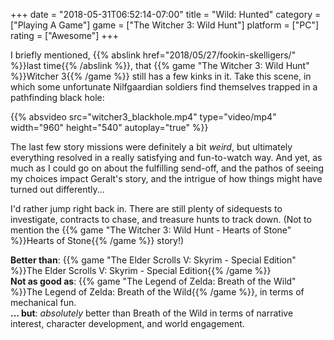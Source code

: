 +++
date = "2018-05-31T06:52:14-07:00"
title = "Wild: Hunted"
category = ["Playing A Game"]
game = ["The Witcher 3: Wild Hunt"]
platform = ["PC"]
rating = ["Awesome"]
+++

I briefly mentioned, {{% abslink href="2018/05/27/fookin-skelligers/" %}}last time{{% /abslink %}}, that {{% game "The Witcher 3: Wild Hunt" %}}Witcher 3{{% /game %}} still has a few kinks in it.  Take this scene, in which some unfortunate Nilfgaardian soldiers find themselves trapped in a pathfinding black hole:

{{% absvideo src="witcher3_blackhole.mp4" type="video/mp4" width="960" height="540" autoplay="true" %}}

The last few story missions were definitely a bit <i>weird</i>, but ultimately everything resolved in a really satisfying and fun-to-watch way.  And yet, as much as I could go on about the fulfilling send-off, and the pathos of seeing my choices impact Geralt's story, and the intrigue of how things might have turned out differently...

I'd rather jump right back in.  There are still plenty of sidequests to investigate, contracts to chase, and treasure hunts to track down.  (Not to mention the {{% game "The Witcher 3: Wild Hunt - Hearts of Stone" %}}Hearts of Stone{{% /game %}} story!)

<b>Better than</b>: {{% game "The Elder Scrolls V: Skyrim - Special Edition" %}}The Elder Scrolls V: Skyrim - Special Edition{{% /game %}}  
<b>Not as good as</b>: {{% game "The Legend of Zelda: Breath of the Wild" %}}The Legend of Zelda: Breath of the Wild{{% /game %}}, in terms of mechanical fun.  
<b>... but</b>: <i>absolutely</i> better than Breath of the Wild in terms of narrative interest, character development, and world engagement.
